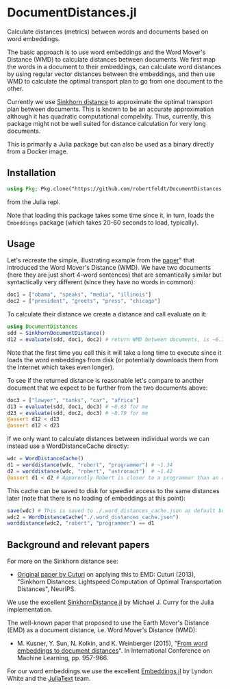 # DocumentDistances.jl

Calculate distances (metrics) between words and documents based on word embeddings.

The basic approach is to use word embeddings and the Word Mover's Distance (WMD) to calculate distances between documents. We first map the words in a document to their embeddings, can calculate word distances by using regular vector distances between the embeddings, and then use WMD to calculate the optimal transport plan to go from one document to the other.

Currently we use [Sinkhorn distance](https://arxiv.org/abs/1306.0895) to approximate the optimal transport plan between documents. This is known to be an accurate approximation although it has quadratic computational compelxity. Thus, currently, this package might not be well suited for distance calculation for very long documents.

This is primarily a Julia package but can also be used as a binary directly from a Docker image.

## Installation

```julia
using Pkg; Pkg.clone("https://github.com/robertfeldt/DocumentDistances.jl")
```

from the Julia repl. 

Note that loading this package takes some time since it, in turn, loads the `Embeddings` package (which takes 20-60 seconds to load, typically).

## Usage

Let's recreate the simple, illustrating example from the [paper](http://www.jmlr.org/proceedings/papers/v37/kusnerb15.pdf)" that introduced the Word Mover's Distance (WMD). We have two documents (here they are just short 4-word sentences) that are semantically similar but syntactically very different (since they have no words in common):
```julia
doc1 = ["obama", "speaks", "media", "illinois"]
doc2 = ["president", "greets", "press", "chicago"]
```
To calculate their distance we create a distance and call evaluate on it:
```julia
using DocumentDistances
sdd = SinkhornDocumentDistance()
d12 = evaluate(sdd, doc1, doc2) # return WMD between documents, is ~6.71 when I test this
```
Note that the first time you call this it will take a long time to execute since it loads the word embeddings from disk (or potentially downloads them from the Internet which takes even longer).

To see if the returned distance is reasonable let's compare to another document that we expect to be further from the two documents above:
```julia
doc3 = ["lawyer", "tanks", "car", "africa"]
d13 = evaluate(sdd, doc1, doc3) # ~8.83 for me
d23 = evaluate(sdd, doc2, doc3) # ~8.79 for me
@assert d12 < d13
@assert d12 < d23
```
If we only want to calculate distances between individual words we can instead use a WordDistanceCache directly:
```julia
wdc = WordDistanceCache()
d1 = worddistance(wdc, "robert", "programmer") # ~1.34
d2 = worddistance(wdc, "robert", "astronaut")  # ~1.42
@assert d1 < d2 # Apparently Robert is closer to a programmer than an astronaut :)
```
This cache can be saved to disk for speedier access to the same distances later (note that there is no loading of embeddings at this point):
```julia
save(wdc) # This is saved to ./.word_distances_cache.json as default but you can change this in the constructor
wdc2 = WordDistanceCache("./.word_distances_cache.json")
worddistance(wdc2, "robert", "programmer") == d1
```

## Background and relevant papers

For more on the Sinkhorn distance see:
- [Original paper by Cuturi](https://arxiv.org/abs/1306.0895) on applying this to EMD: Cuturi (2013), "Sinkhorn Distances: Lightspeed Computation of Optimal Transportation Distances", NeurIPS.

We use the excellent [SinkhornDistance.jl](https://github.com/currymj/SinkhornDistance.jl) by Michael J. Curry for the Julia implementation.

The well-known paper that proposed to use the Earth Mover's Distance (EMD) as a document distance, i.e. Word Mover's Distance (WMD):
- M. Kusner, Y. Sun, N. Kolkin, and K. Weinberger (2015), "[From word embeddings to document distances](http://www.jmlr.org/proceedings/papers/v37/kusnerb15.pdf)". In International Conference on Machine Learning, pp. 957-966.

For our word embeddings we use the excellent [Embeddings.jl](https://github.com/JuliaText/Embeddings.jl) by Lyndon White and the [JuliaText](https://github.com/JuliaText) team. 